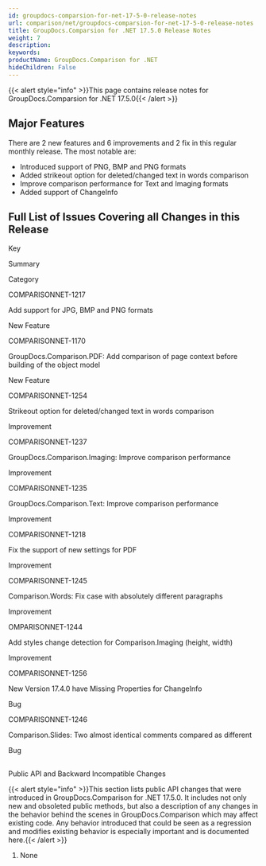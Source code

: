 ```yaml
---
id: groupdocs-comparsion-for-net-17-5-0-release-notes
url: comparison/net/groupdocs-comparsion-for-net-17-5-0-release-notes
title: GroupDocs.Comparsion for .NET 17.5.0 Release Notes
weight: 7
description: 
keywords: 
productName: GroupDocs.Comparison for .NET
hideChildren: False
---
```

{{< alert style="info" >}}This page contains release notes for GroupDocs.Comparsion for .NET 17.5.0{{< /alert >}}

## Major Features

There are 2 new features and 6 improvements and 2 fix in this regular monthly release. The most notable are:

*   Introduced support of PNG, BMP and PNG formats
*   Added strikeout option for deleted/changed text in words comparison
*   Improve comparison performance for Text and Imaging formats
*   Added support of ChangeInfo

## Full List of Issues Covering all Changes in this Release

Key

Summary

Category

COMPARISONNET-1217

Add support for JPG, BMP and PNG formats

New Feature

COMPARISONNET-1170

GroupDocs.Comparison.PDF: Add comparison of page context before building of the object model

New Feature

COMPARISONNET-1254

Strikeout option for deleted/changed text in words comparison

Improvement

COMPARISONNET-1237

GroupDocs.Comparison.Imaging: Improve comparison performance

Improvement

COMPARISONNET-1235

GroupDocs.Comparison.Text: Improve comparison performance

Improvement

COMPARISONNET-1218

Fix the support of new settings for PDF

Improvement

COMPARISONNET-1245

Comparison.Words: Fix case with absolutely different paragraphs

Improvement

OMPARISONNET-1244

Add styles change detection for Comparison.Imaging (height, width)

Improvement

COMPARISONNET-1256

New Version 17.4.0 have Missing Properties for ChangeInfo

Bug

COMPARISONNET-1246

Comparison.Slides: Two almost identical comments compared as different

Bug

##   
Public API and Backward Incompatible Changes

{{< alert style="info" >}}This section lists public API changes that were introduced in GroupDocs.Comparison for .NET 17.5.0. It includes not only new and obsoleted public methods, but also a description of any changes in the behavior behind the scenes in GroupDocs.Comparison which may affect existing code. Any behavior introduced that could be seen as a regression and modifies existing behavior is especially important and is documented here.{{< /alert >}}

1.  None
